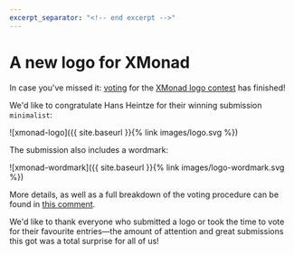 ```yaml
---
excerpt_separator: "<!-- end excerpt -->"
---
```


# A new logo for XMonad

In case you've missed it: [voting] for the [XMonad logo contest] has
finished!
<!-- end excerpt -->
We'd like to congratulate Hans Heintze for their winning
submission `minimalist`:

![xmonad-logo]({{ site.baseurl }}{% link images/logo.svg %})

The submission also includes a wordmark:

![xmonad-wordmark]({{ site.baseurl }}{% link images/logo-wordmark.svg %})

More details, as well as a full breakdown of the voting procedure can be
found in [this comment].

We'd like to thank everyone who submitted a logo or took the time to
vote for their favourite entries—the amount of attention and great
submissions this got was a total surprise for all of us!

[XMonad logo contest]: https://github.com/xmonad/xmonad/discussions/343
[voting]: https://github.com/xmonad/xmonad/discussions/359
[this comment]: https://github.com/xmonad/xmonad/discussions/359#discussioncomment-1977016

